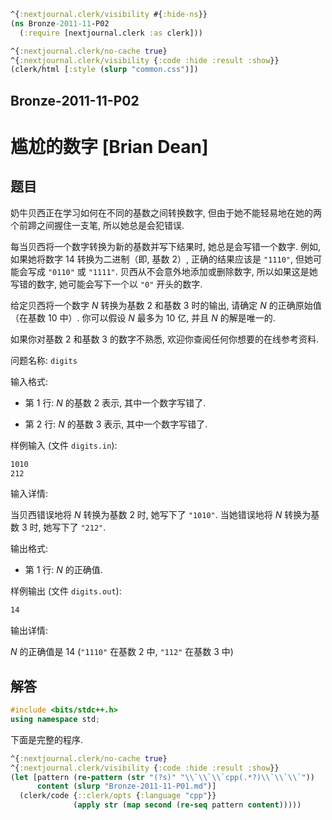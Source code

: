 ```clojure
^{:nextjournal.clerk/visibility #{:hide-ns}}
(ns Bronze-2011-11-P02
  (:require [nextjournal.clerk :as clerk]))

^{:nextjournal.clerk/no-cache true}
^{:nextjournal.clerk/visibility {:code :hide :result :show}}
(clerk/html [:style (slurp "common.css")])
```

## Bronze-2011-11-P02

# 尴尬的数字 [Brian Dean]

## 题目

奶牛贝西正在学习如何在不同的基数之间转换数字, 但由于她不能轻易地在她的两个前蹄之间握住一支笔, 所以她总是会犯错误.

每当贝西将一个数字转换为新的基数并写下结果时, 她总是会写错一个数字. 例如, 如果她将数字 $14$ 转换为二进制（即, 基数 $2$）, 正确的结果应该是 `"1110"`, 但她可能会写成 `"0110"` 或 `"1111"`. 贝西从不会意外地添加或删除数字, 所以如果这是她写错的数字, 她可能会写下一个以 `"0"` 开头的数字.

给定贝西将一个数字 $N$ 转换为基数 $2$ 和基数 $3$ 时的输出, 请确定 $N$ 的正确原始值（在基数 $10$ 中）. 你可以假设 $N$ 最多为 $10$ 亿, 并且 $N$ 的解是唯一的.

如果你对基数 $2$ 和基数 $3$ 的数字不熟悉, 欢迎你查阅任何你想要的在线参考资料.

问题名称: `digits`

输入格式:

- 第 $1$ 行: $N$ 的基数 $2$ 表示, 其中一个数字写错了.

- 第 $2$ 行: $N$ 的基数 $3$ 表示, 其中一个数字写错了.

样例输入 (文件 `digits.in`):

```txt
1010
212
```

输入详情:

当贝西错误地将 $N$ 转换为基数 $2$ 时, 她写下了 `"1010"`. 当她错误地将 $N$ 转换为基数 $3$ 时, 她写下了 `"212"`.

输出格式:

- 第 1 行: $N$ 的正确值.

样例输出 (文件 `digits.out`):

```txt
14
```

输出详情:

$N$ 的正确值是 $14$ (`"1110"` 在基数 $2$ 中, `"112"` 在基数 $3$ 中)

## 解答

```cpp
#include <bits/stdc++.h>
using namespace std;
```

下面是完整的程序.

```clojure
^{:nextjournal.clerk/no-cache true}
^{:nextjournal.clerk/visibility {:code :hide :result :show}}
(let [pattern (re-pattern (str "(?s)" "\\`\\`\\`cpp(.*?)\\`\\`\\`"))
      content (slurp "Bronze-2011-11-P01.md")]
  (clerk/code {::clerk/opts {:language "cpp"}}
              (apply str (map second (re-seq pattern content)))))
```
